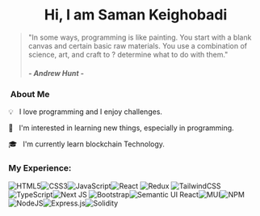 <h1 align="center">Hi, I am Saman Keighobadi </h1>

> "In some ways, programming is like painting. You start with a blank canvas and certain basic raw materials. You use a combination of science, art, and craft to ? determine what to do with them." <h5> - Andrew Hunt - </h5>







 ###  &nbsp;About Me
 💡 &nbsp;  I love programming and I enjoy challenges.
 
 🌱 &nbsp; I'm interested in learning new things, especially in programming.
 
 🎓 &nbsp;  I'm currently learn blockchain Technology.


### My Experience: 
![HTML5](https://img.shields.io/badge/html5-%23E34F26.svg?style=for-the-badge&logo=html5&logoColor=white)![CSS3](https://img.shields.io/badge/css3-%231572B6.svg?style=for-the-badge&logo=css3&logoColor=white)![JavaScript](https://img.shields.io/badge/javascript-%23323330.svg?style=for-the-badge&logo=javascript&logoColor=%23F7DF1E)![React](https://img.shields.io/badge/react-%2320232a.svg?style=for-the-badge&logo=react&logoColor=%2361DAFB)
  ![Redux](https://img.shields.io/badge/redux-%23593d88.svg?style=for-the-badge&logo=redux&logoColor=white)	![TailwindCSS](https://img.shields.io/badge/tailwindcss-%2338B2AC.svg?style=for-the-badge&logo=tailwind-css&logoColor=white)![TypeScript](https://img.shields.io/badge/typescript-%23007ACC.svg?style=for-the-badge&logo=typescript&logoColor=white)![Next JS](https://img.shields.io/badge/Next-black?style=for-the-badge&logo=next.js&logoColor=white)
      ![Bootstrap](https://img.shields.io/badge/bootstrap-%23563D7C.svg?style=for-the-badge&logo=bootstrap&logoColor=white)![Semantic UI React](https://img.shields.io/badge/Semantic%20UI%20React-%2335BDB2.svg?style=for-the-badge&logo=SemanticUIReact&logoColor=white)![MUI](https://img.shields.io/badge/MUI-%230081CB.svg?style=for-the-badge&logo=material-ui&logoColor=white)![NPM](https://img.shields.io/badge/NPM-%23000000.svg?style=for-the-badge&logo=npm&logoColor=white)![NodeJS](https://img.shields.io/badge/node.js-6DA55F?style=for-the-badge&logo=node.js&logoColor=white)![Express.js](https://img.shields.io/badge/express.js-%23404d59.svg?style=for-the-badge&logo=express&logoColor=%2361DAFB)![Solidity](https://img.shields.io/badge/Solidity-%23363636.svg?style=for-the-badge&logo=solidity&logoColor=white)

